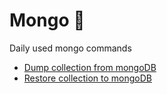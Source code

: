 # Mongo :shell:
Daily used mongo commands

- [Dump collection from mongoDB](mongo-dump-collection.md)
- [Restore collection to mongoDB](mongo-restore-collection)